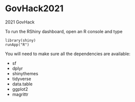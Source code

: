 # GovHack2021
2021 GovHack

To run the RShiny dashboard, open an R console and type
```
library(shiny)
runApp("R")
```
You will need to make sure all the dependencies are available:
- sf
- dplyr
- shinythemes
- tidyverse
- data.table
- ggplot2
- magrittr